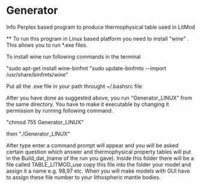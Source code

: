# Generator
Info
Perplex based program to produce thermophysical table used in LitMod

** To run this program in Linux based platform you need to install "wine"
. This allows you to run *.exe files.

To install wine run following commands in the terminal

"sudo apt-get install wine-binfmt
"sudo update-binfmts --import /usr/share/binfmts/wine"



Put all the .exe file in your path throught ~/.bashsrc file
 

After you have done as suggested above, you run "Generator_LINUX" from the same directory.
You have to make it executable by changing it permission by running following command.

"chmod 755 Generator_LINUX"

then
"./Generator_LINUX"

After type enter a command prompt will appear and you will be asked certain question which answer and thermophysical property tables will put in the Build_dat_(name of the run you gave). Inside this folder there will be a file called TABLE_LITMOD_use copy this file into the folder your model and assign it a name e.g. 98,97 etc. When you will make models with GUI have to assign these file number to your lithospheric mantle bodies. 

 
